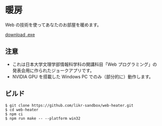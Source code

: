 # 暖房

Web の技術を使ってあなたのお部屋を暖めます。

[download .exe](https://github.com/likr-sandbox/web-heater/releases/tag/%F0%9F%92%A9)

## 注意

- これは日本大学文理学部情報科学科の開講科目「Web プログラミング」の発表会用に作られたジョークアプリです。
- NVIDIA GPU を搭載した Windows PC でのみ（部分的に）動作します。

## ビルド

```shell-session
$ git clone https://github.com/likr-sandbox/web-heater.git
$ cd web-heater
$ npm ci
$ npm run make -- --platform win32
```

